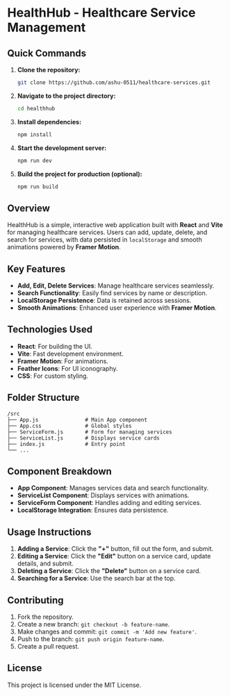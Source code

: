 # **HealthHub - Healthcare Service Management**

## **Quick Commands**

1. **Clone the repository:**

   ```bash
   git clone https://github.com/ashu-0511/healthcare-services.git
   ```

2. **Navigate to the project directory:**

   ```bash
   cd healthhub
   ```

3. **Install dependencies:**

   ```bash
   npm install
   ```

4. **Start the development server:**

   ```bash
   npm run dev
   ```

5. **Build the project for production (optional):**
   ```bash
   npm run build
   ```

## **Overview**

HealthHub is a simple, interactive web application built with **React** and **Vite** for managing healthcare services. Users can add, update, delete, and search for services, with data persisted in `localStorage` and smooth animations powered by **Framer Motion**.

## **Key Features**

- **Add, Edit, Delete Services**: Manage healthcare services seamlessly.
- **Search Functionality**: Easily find services by name or description.
- **LocalStorage Persistence**: Data is retained across sessions.
- **Smooth Animations**: Enhanced user experience with **Framer Motion**.

## **Technologies Used**

- **React**: For building the UI.
- **Vite**: Fast development environment.
- **Framer Motion**: For animations.
- **Feather Icons**: For UI iconography.
- **CSS**: For custom styling.

## **Folder Structure**

```
/src
├── App.js               # Main App component
├── App.css              # Global styles
├── ServiceForm.js       # Form for managing services
├── ServiceList.js       # Displays service cards
├── index.js             # Entry point
└── ...
```

## **Component Breakdown**

- **App Component**: Manages services data and search functionality.
- **ServiceList Component**: Displays services with animations.
- **ServiceForm Component**: Handles adding and editing services.
- **LocalStorage Integration**: Ensures data persistence.

## **Usage Instructions**

1. **Adding a Service**: Click the **"+"** button, fill out the form, and submit.
2. **Editing a Service**: Click the **"Edit"** button on a service card, update details, and submit.
3. **Deleting a Service**: Click the **"Delete"** button on a service card.
4. **Searching for a Service**: Use the search bar at the top.

## **Contributing**

1. Fork the repository.
2. Create a new branch: `git checkout -b feature-name`.
3. Make changes and commit: `git commit -m 'Add new feature'`.
4. Push to the branch: `git push origin feature-name`.
5. Create a pull request.

## **License**

This project is licensed under the MIT License.

